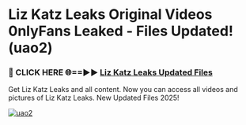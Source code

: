 # Liz Katz Leaks Original Videos 0nlyFans Leaked - Files Updated! (uao2)

<h3>🔴 CLICK HERE 🌐==►► <a href="https://tinyurl.com/3hn5wdd3" rel="nofollow">Liz Katz Leaks Updated Files</a></h3>

Get Liz Katz Leaks and all content. Now you can access all videos and pictures of Liz Katz Leaks. New Updated Files 2025!

[![uao2](https://i.imgur.com/4HnBqBT.gif)](https://tinyurl.com/3hn5wdd3)
